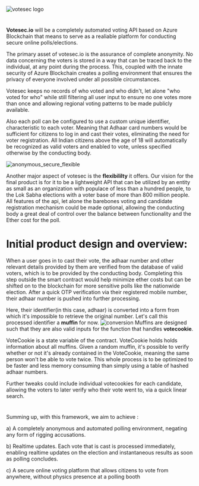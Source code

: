 ![votesec logo](https://i.imgur.com/R8rFtyq.png)
#
<b>Votesec.io</b> will be a completely automated voting API based on Azure Blockchain that means to serve as a realiable platform for conducting secure online polls/elections.

The primary asset of votesec.io is the assurance of complete anonymity. No data concerning the voters is stored in a way that can be traced back to the individual, at any point during the process. This, coupled with the innate security of Azure Blockchain creates a polling environment that ensures the privacy of everyone involved under all possible circumstances. 

Votesec keeps no records of who voted and who didn't, let alone "who voted for who" while still filtering all user input to ensure no one votes more than once and allowing regional voting patterns to be made publicly available.

Also each poll can be configured to use a custom unique identifier, characteristic to each voter. Meaning that Adhaar card numbers would be sufficient for citizens to log in and cast their votes, eliminating the need for voter registration. All Indian citizens above the age of 18 will automatically be recognized as valid voters and enabled to vote, unless specified otherwise by the conducting body.

![anonymous_secure_flexible](https://i.imgur.com/uaXp78A.jpg)

Another major aspect of votesec is the <b>flexibililty</b> it offers. Our vision for the final product is for it to be a lightweight API that can be utilized by an entity as small as an organization with populace of less than a hundred people, to the Lok Sabha elections with a voter base of more than 800 million people. All features of the api, let alone the barebones voting and candidate registration mechanism could be made optional, allowing the conducting body a great deal of control over the balance between functionality and the Ether cost for the poll.

# Initial product design and overview:

When a user goes in to cast their vote, the adhaar number and other relevant details provided by them are verified from the database of valid voters, which is to be provided by the conducting body. Completing this step outside the smart contract would help minimize ether costs but can be shifted on to the blockchain for more sensitive polls like the nationwide election. After a quick OTP verification via their registered mobile number, their adhaar number is pushed into further processing. 

Here, their identifier(in this case, adhaar) is converted into a form from which it's impossible to retrieve the original number. Let's call this processed identifier a <b>muffin</b> for now.
![conversion](https://i.imgur.com/iX1vva2.png)
Muffins are designed such that they are also valid inputs for the function that handles <b>votecookie</b>.

VoteCookie is a state variable of the contract. VoteCookie holds holds information about all muffins. Given a random muffin, it's possible to verify whether or not it's already contained in the VoteCookie, meaning the same person won't be able to vote twice. This whole process is to be optimized to be faster and less memory consuming than simply using a table of hashed adhaar numbers.

Further tweaks could include individual votecookies for each candidate, allowing the voters to later verify who their vote went to, via a quick linear search.

#
Summing up, with this framework, we aim to achieve :

a) A completely anonymous and automated polling environment, negating any form of rigging accusations.

b) Realtime updates. Each vote that is cast is processed immediately, enabling realtime updates on the election and instantaneous results as soon as polling concludes.

c) A secure online voting platform that allows citizens to vote from anywhere, without physics presence at a polling booth
